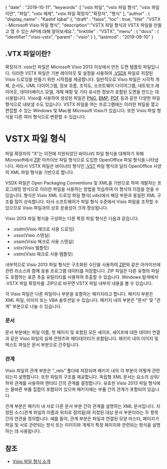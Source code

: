{
  "date" : "2019-10-11",
  "keywords" :[ "vstx 파일", "vstx 파일 형식", "vstx 파일이란", "파일", "vstx 예제", "vstx 파일 확장자","확장자", "형식" ],
  "author" : {
    "display_name" : "Kashif Iqbal"
},
  "draft" : "false",
  "toc" : true,
  "title" :"VSTX - Microsoft Visio 파일 형식",
  "description":"VSTX 파일 형식과 VSTX 파일을 만들고 열 수 있는 API에 대해 알아보세요.",
  "linktitle" : "VSTX",
  "menu" : {
    "docs" : {
	  "identifier":"visio-vstx",
      "parent" : "visio"
}
},
  "lastmod" : "2019-09-10"
}

## .VTX 파일이란?

확장자가 .vstx인 파일은 Microsoft Visio 2013 이상에서 만든 도면 템플릿 파일입니다. 이러한 VSTX 파일은 기본 레이아웃 및 설정을 사용하여 [.VSDX](/ko/image/vsdx/) 파일로 저장된 Visio 드로잉을 만들기 위한 시작점을 제공합니다. 일반적으로 Visio 파일은 시각적 개체, 순서도, UML 다이어그램, 정보 흐름, 조직도, 소프트웨어 다이어그램, 네트워크 레이아웃, 데이터베이스 모델, 개체 매핑 및 기타 유사한 정보가 포함된 도면을 만드는 데 사용됩니다. Visio를 사용하여 생성된 파일은 [PNG](/ko/Image/PNG/), [BMP](/ko/image/bmp/), [PDF](/ko/pdf/) 등과 같은 다양한 파일 형식으로 내보낼 수도 있습니다. VSTX 파일을 여는 프로그램에는 이러한 파일을 열고 편집할 수 있는 Windows 및 Mac용 Microsoft Visio가 있습니다. 또한 Visio 파일 형식을 다른 여러 형식으로 변환할 수 있습니다.

# VSTX 파일 형식 #

파일 확장자의 "X"는 이전에 지원되었던 바이너리 파일 형식을 대체하기 위해 Microsoft에서 [ZIP](/ko/compression/zip/) 아카이브 파일 형식으로 도입한 OpenOffice 파일 형식을 나타냅니다. 따라서 VSTX 파일은 바이너리 형식인 [.VST](/ko/image/vst/) 파일 형식과 달리 OpenOffice 사양의 XML 파일 형식을 기반으로 합니다.

VSDX 파일은 Open Packaging Conventions 및 XML을 기반으로 하며 개발자는 프로그래밍 방식으로 이러한 파일을 사용하는 방법을 학습하여 이 형식의 이점을 얻을 수 있습니다. 형식은 Visio XML 드로잉 파일 형식(.vdx)에서 해당 부분과 동일한 XML 구조를 많이 상속합니다. 타사 소프트웨어가 파일 형식 수준에서 Visio 파일을 조작할 수 있으므로 Visio 파일과의 상호 운용성이 크게 향상됩니다.

Visio 2013 파일 형식을 구성하는 다른 특정 파일 형식은 다음과 같습니다.

* .vsdm(Visio 매크로 사용 드로잉)
* .vssx(Visio 스텐실)
* .vssm(Visio 매크로 사용 스텐실)
* .vstx(Visio 템플릿)
* .vstm(Visio 매크로 사용 템플릿)

내부적으로 Visio 2013 파일 형식은 구조화된 수단을 사용하여 [ZIP](/ko/compression/zip/)와 같은 아카이브에 관련 리소스와 함께 응용 프로그램 데이터를 저장합니다. ZIP 파일은 다른 유형의 파일도 포함하는 표준 추출 유틸리티를 사용하여 추출할 수 있습니다. Windows 탐색에서 .VSTX 파일 확장자를 .ZIP으로 바꾸면 VSTX 파일 내부의 내용을 볼 수 있습니다.

각 Visio 파일은 다른 파일이나 부분을 포함하는 패키지라고 합니다. 패키지 부분은 XML 파일, 이미지 또는 VBA 솔루션일 수 있습니다. 패키지 내의 부분은 "문서" 및 "관계" 부분으로 나눌 수 있습니다.

### 문서 ###

문서 부분에는 파일 이름, 첫 페이지 및 포함된 모든 셰이프, 셰이프에 대한 데이터 연결과 같은 Visio 파일의 실제 콘텐츠와 메타데이터가 포함됩니다. 패키지 내의 이미지 및 텍스트 파일은 문서 부분으로 간주됩니다.

### 관계 ###

Visio 파일의 관계 부분은 "_rels" 폴더에 저장되며 패키지 내의 각 부분이 어떻게 관련되는지 설명합니다. 또한 파일의 구조를 제공합니다. 독립형 XML 문서는 요소의 상위/하위 관계를 사용하여 엔티티 간의 관계를 결정합니다. 유효한 Visio 2013 파일 형식에는 올바른 부품 집합이 포함되어 있으며 패키지에는 부품 간의 관계가 포함되어 있습니다.

관계 부분은 패키지 내 서로 다른 문서 부분 간의 관계를 설명하는 XML 문서입니다. 지정된 소스(관계 파일의 이름과 위치로 정의됨)와 지정된 대상 문서 부분이라는 두 항목 간의 연관을 정의합니다. 예를 들어, 관계 부분은 파일과 연결된 모양 마스터, 페이지가 파일 및 서로 관련되는 방식 또는 이미지와 개체가 특정 페이지와 관련되는 방식을 설명하는 데 사용됩니다.

## 참조 ##

* [Visio 파일 형식 소개](https://learn.microsoft.com/en-us/office/client-developer/visio/introduction-to-the-visio-file-formatvsdx)

